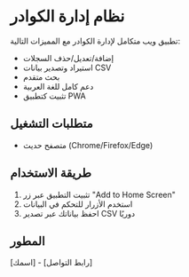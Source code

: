 # نظام إدارة الكوادر

تطبيق ويب متكامل لإدارة الكوادر مع المميزات التالية:
- إضافة/تعديل/حذف السجلات
- استيراد وتصدير بيانات CSV
- بحث متقدم
- دعم كامل للغة العربية
- تثبيت كتطبيق PWA

## متطلبات التشغيل
- متصفح حديث (Chrome/Firefox/Edge)

## طريقة الاستخدام
1. تثبيت التطبيق عبر زر "Add to Home Screen"
2. استخدم الأزرار للتحكم في البيانات
3. احفظ بياناتك عبر تصدير CSV دوريًا

## المطور
[اسمك] - [رابط التواصل]
